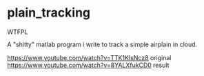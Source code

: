 # plain_tracking

<a href="http://www.wtfpl.net/"><img
       src="http://www.wtfpl.net/wp-content/uploads/2012/12/wtfpl-badge-4.png"
       width="80" height="15" alt="WTFPL" /></a>

A "shitty" matlab program i write to track a simple airplain in cloud.

https://www.youtube.com/watch?v=TTK1KIsNcz8 original
https://www.youtube.com/watch?v=8YALXfukCD0 result
